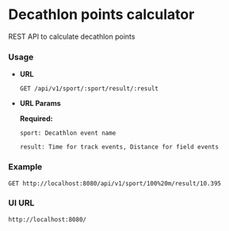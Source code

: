# Decathlon points calculator
REST API to calculate decathlon points

### Usage
* **URL**

  `GET /api/v1/sport/:sport/result/:result`

*  **URL Params**

   **Required:**
 
   `sport: Decathlon event name`
   
   `result: Time for track events, Distance for field events`

### Example

    GET http://localhost:8080/api/v1/sport/100%20m/result/10.395
    
### UI URL

    http://localhost:8080/